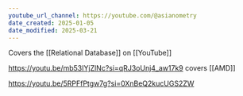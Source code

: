 ```yaml
---
youtube_url_channel: https://youtube.com/@asianometry
date_created: 2025-01-05
date_modified: 2025-03-21
---
```

Covers the [[Relational Database]] on [[YouTube]]

https://youtu.be/mb53IYjZlNc?si=qRJ3oUnj4_aw17k9 covers [[AMD]]


https://youtu.be/5RPFfPtgw7g?si=0XnBeQ2kucUGS2ZW

